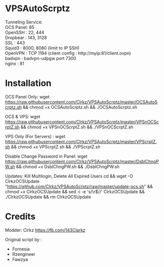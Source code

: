 # VPSAutoScrptz
Tunneling Service:  
OCS Panel: 85   
OpenSSH : 22, 444   
Dropbear : 143, 3128    
SSL : 443     
Squid3 : 8000, 8080 (limit to IP SSH)     
OpenVPN : TCP 1194 (client config : http://myip:81/client.ovpn)    
badvpn : badvpn-udpgw port 7300    
nginx : 81

# Installation
OCS Panel Only: wget https://raw.githubusercontent.com/Clrkz/VPSAutoScrptz/master/OCSAutoScrptz.sh && chmod +x OCSAutoScrptz.sh && ./OCSAutoScrptz.sh

OCS & VPS: wget https://raw.githubusercontent.com/Clrkz/VPSAutoScrptz/master/VPSnOCScrptZ.sh && chmod +x VPSnOCScrptZ.sh && ./VPSnOCScrptZ.sh

VPS Only (For Servers) : wget https://raw.githubusercontent.com/Clrkz/VPSAutoScrptz/master/VPScrptZ.sh && chmod +x VPScrptZ.sh && ./VPScrptZ.sh

Disable Change Password in Panel: wget https://raw.githubusercontent.com/Clrkz/VPSAutoScrptz/master/DsblChngPW.sh && chmod +x DsblChngPW.sh && ./DsblChngPW.sh

Updates:
Kill Multilogin, Delete All Expired Users
cd && wget -O ClrkzOCSUpdate "https://github.com/Clrkz/VPSAutoScrptz/raw/master/update-ocs.sh" && chmod +x ClrkzOCSUpdate && sed -i -e 's/\r$//' ClrkzOCSUpdate && ./ClrkzOCSUpdate && rm ClrkzOCSUpdate

# Credits
Modder: Clrkz https://fb.com/143Clarkz

Original script by :
* Fornesia
* Rzengineer
* Fawzya
